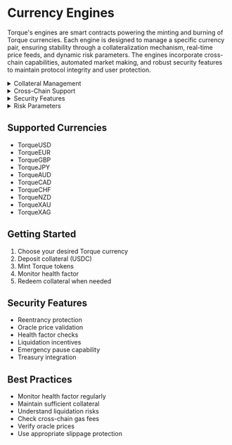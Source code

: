 # Currency Engines

Torque's engines are smart contracts powering the minting and burning of Torque currencies. Each engine is designed to manage a specific currency pair, ensuring stability through a collateralization mechanism, real-time price feeds, and dynamic risk parameters. The engines incorporate cross-chain capabilities, automated market making, and robust security features to maintain protocol integrity and user protection.

<div class="faq-container">

<details>
<summary>Collateral Management</summary>
<div>
Deposit and redeem collateral with real-time price feeds, health factor monitoring, and liquidation protection.
</div>
</details>

<details>
<summary>Cross-Chain Support</summary>
<div>
LayerZero integration for cross-chain minting and burning with gas-efficient operations and secure message passing.
</div>
</details>

<details>
<summary>Security Features</summary>
<div>
Reentrancy protection, oracle validation, health checks, liquidation incentives, and emergency pause capability.
</div>
</details>

<details>
<summary>Risk Parameters</summary>
<div>
98% liquidation threshold, 20% liquidation bonus, minimum health factor requirements, and precision handling.
</div>
</details>

</div>

## Supported Currencies

- TorqueUSD
- TorqueEUR
- TorqueGBP
- TorqueJPY
- TorqueAUD
- TorqueCAD
- TorqueCHF
- TorqueNZD
- TorqueXAU
- TorqueXAG

## Getting Started

1. Choose your desired Torque currency
2. Deposit collateral (USDC)
3. Mint Torque tokens
4. Monitor health factor
5. Redeem collateral when needed

## Security Features

- Reentrancy protection
- Oracle price validation
- Health factor checks
- Liquidation incentives
- Emergency pause capability
- Treasury integration

## Best Practices

- Monitor health factor regularly
- Maintain sufficient collateral
- Understand liquidation risks
- Check cross-chain gas fees
- Verify oracle prices
- Use appropriate slippage protection 